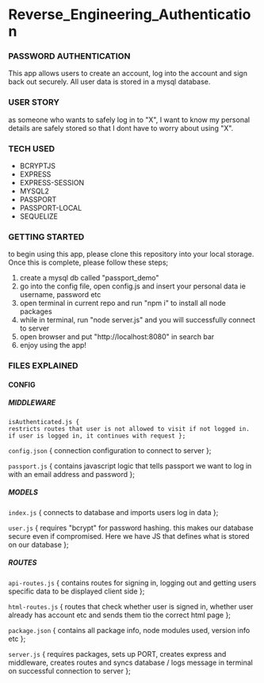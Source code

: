 # Reverse_Engineering_Authentication


### PASSWORD AUTHENTICATION

This app allows users to create an account, log into the account and sign back out securely. All user data is stored in a mysql
database.


### USER STORY

as someone who wants to safely log in to "X", I want to know my personal details are safely stored so that I dont have to worry
about using "X".


### TECH USED 

- BCRYPTJS
- EXPRESS
- EXPRESS-SESSION
- MYSQL2
- PASSPORT
- PASSPORT-LOCAL
- SEQUELIZE


### GETTING STARTED

to begin using this app, please clone this repository into your local storage. Once this is complete, please follow these steps;

1. create a mysql db called "passport_demo"
2. go into the config file, open config.js and insert your personal data ie username, password etc
3. open terminal in current repo and run "npm i" to install all node packages
4. while in terminal, run "node server.js" and you will successfully connect to server
5. open browser and put "http://localhost:8080" in search bar
6. enjoy using the app!


### FILES EXPLAINED

#### CONFIG

  ##### MIDDLEWARE
  
    isAuthenticated.js { 
    restricts routes that user is not allowed to visit if not logged in. if user is logged in, it continues with request };
    
  `config.json` {
  connection configuration to connect to server };
  
  `passport.js` {
  contains javascript logic that tells passport we want to log in with an email address and password };
 
##### MODELS

  `index.js` {
  connects to database and imports users log in data };
  
  `user.js` {
  requires "bcrypt" for password hashing. this makes our database secure even if compromised. Here we have JS that defines what is stored on our database };
  
##### ROUTES

  `api-routes.js` { 
  contains routes for signing in, logging out and getting users specific data to be displayed client side };
  
  `html-routes.js` {
  routes that check whether user is signed in, whether user already has account etc and sends them tio the correct html page };
  
`package.json` {
contains all package info, node modules used, version info etc };

`server.js` {
requires packages, sets up PORT, creates express and middleware, creates routes and syncs database / logs message in terminal on successful connection to server };

  
 
    

